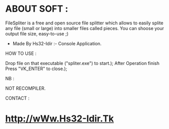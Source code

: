 # ABOUT SOFT :
 
 FileSpliter is a free and open source file splitter which allows to easily splite any file (small or large) into smaller  files called pieces. You can shoose your output file size, easy-to-use ;)
  - Made By Hs32-Idir :- Console Application.

HOW TO USE :
 
 Drop file on that executable ("spliter.exe") to start.);
 After Operation finish Press "VK_ENTER" to close.);

NB : 
 
 NOT RECOMPILER.

CONTACT :
  
 # http://wWw.Hs32-Idir.Tk 
